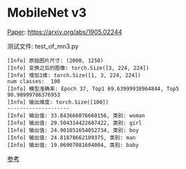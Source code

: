 # MobileNet v3

[Paper](https://arxiv.org/abs/1905.02244): https://arxiv.org/abs/1905.02244

测试文件: test_of_mn3.py

```text
[Info] 原始图片尺寸: (2000, 1250)
[Info] 变换之后的图像: torch.Size([3, 224, 224])
[Info] 增加1维: torch.Size([1, 3, 224, 224])
num classes:  100
[Info] 模型准确率: Epoch 37, Top1 69.63999938964844, Top5 90.98999786376953
[Info] 输出维度: torch.Size([100])
--------------------
[Info] 输出值: 33.843666076660156, 类别: woman
[Info] 输出值: 29.504314422607422, 类别: girl
[Info] 输出值: 24.901851654052734, 类别: boy
[Info] 输出值: 24.81878662109375, 类别: man
[Info] 输出值: 19.06907081604004, 类别: baby
```

[参考](https://github.com/leaderj1001/MobileNetV3-Pytorch)